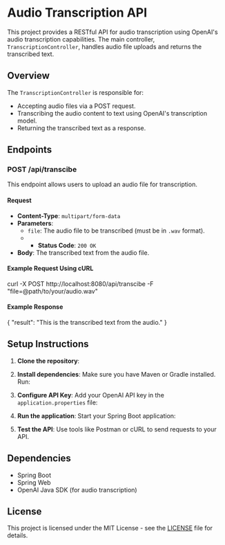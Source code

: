 # Audio Transcription API

This project provides a RESTful API for audio transcription using OpenAI's audio transcription capabilities. The main controller, `TranscriptionController`, handles audio file uploads and returns the transcribed text.

## Overview

The `TranscriptionController` is responsible for:

- Accepting audio files via a POST request.
- Transcribing the audio content to text using OpenAI's transcription model.
- Returning the transcribed text as a response.

## Endpoints

### POST /api/transcibe

This endpoint allows users to upload an audio file for transcription.

#### Request

- **Content-Type**: `multipart/form-data`
- **Parameters**:
  - `file`: The audio file to be transcribed (must be in `.wav` format).
  - - **Status Code**: `200 OK`
- **Body**: The transcribed text from the audio file.

#### Example Request Using cURL

curl -X POST http://localhost:8080/api/transcibe
-F "file=@path/to/your/audio.wav"

#### Example Response
 {
"result": "This is the transcribed text from the audio."
 }
 


## Setup Instructions

1. **Clone the repository**:

2. **Install dependencies**:
Make sure you have Maven or Gradle installed. Run:

3. **Configure API Key**:
Add your OpenAI API key in the `application.properties` file:

4. **Run the application**:
Start your Spring Boot application:

5. **Test the API**:
Use tools like Postman or cURL to send requests to your API.

## Dependencies

- Spring Boot
- Spring Web
- OpenAI Java SDK (for audio transcription)

## License

This project is licensed under the MIT License - see the [LICENSE](LICENSE) file for details.





